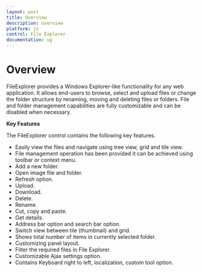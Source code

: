 ```yaml
---
layout: post
title: Overview
description: overview
platform: js
control: File Explorer
documentation: ug
---
```


# Overview

FileExplorer provides a Windows Explorer-like functionality for any web application. It allows end-users to browse, select and upload files or change the folder structure by renaming, moving and deleting files or folders. File and folder management capabilities are fully customizable and can be disabled when necessary.

**Key Features**

The FileExplorer control contains the following key features.

* Easily view the files and navigate using tree view, grid and tile view.
* File management operation has been provided it can be achieved using toolbar or context menu.
* Add a new folder.
* Open image file and folder.
* Refresh option.
* Upload.
* Download.
* Delete.
* Rename.
* Cut, copy and paste.
* Get details.
* Address bar option and search bar option.
* Switch view between tile (thumbnail) and grid.
* Shows total number of items in currently selected folder.
* Customizing panel layout.
* Filter the required files in File Explorer.
* Customizable Ajax settings option.
* Contains Keyboard right to left, localization, custom tool option.